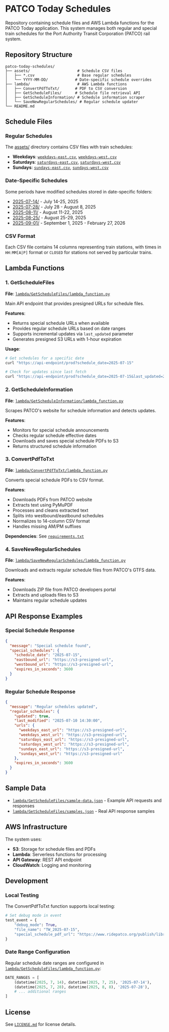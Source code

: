 # PATCO Today Schedules

Repository containing schedule files and AWS Lambda functions for the PATCO Today application. This system manages both regular and special train schedules for the Port Authority Transit Corporation (PATCO) rail system.

## Repository Structure

```
patco-today-schedules/
├── assets/                     # Schedule CSV files
│   ├── *.csv                   # Base regular schedules
│   └── YYYY-MM-DD/            # Date-specific schedule overrides
├── lambda/                     # AWS Lambda functions
│   ├── ConvertPdfToTxt/       # PDF to CSV conversion
│   ├── GetScheduleFiles/      # Schedule file retrieval API
│   ├── GetScheduleInformation/ # Schedule information scraper
│   └── SaveNewRegularSchedules/ # Regular schedule updater
└── README.md
```

## Schedule Files

### Regular Schedules

The [assets/](assets/) directory contains CSV files with train schedules:

- **Weekdays**: [`weekdays-east.csv`](assets/weekdays-east.csv), [`weekdays-west.csv`](assets/weekdays-west.csv)
- **Saturdays**: [`saturdays-east.csv`](assets/saturdays-east.csv), [`saturdays-west.csv`](assets/saturdays-west.csv)
- **Sundays**: [`sundays-east.csv`](assets/sundays-east.csv), [`sundays-west.csv`](assets/sundays-west.csv)

### Date-Specific Schedules

Some periods have modified schedules stored in date-specific folders:
- [2025-07-14/](assets/2025-07-14/) - July 14-25, 2025
- [2025-07-28/](assets/2025-07-28/) - July 28 - August 8, 2025
- [2025-08-11/](assets/2025-08-11/) - August 11-22, 2025
- [2025-08-25/](assets/2025-08-25/) - August 25-29, 2025
- [2025-09-01/](assets/2025-09-01/) - September 1, 2025 - February 27, 2026

### CSV Format

Each CSV file contains 14 columns representing train stations, with times in `HH:MM[A|P]` format or `CLOSED` for stations not served by particular trains.

## Lambda Functions

### 1. GetScheduleFiles

**File**: [`lambda/GetScheduleFiles/lambda_function.py`](lambda/GetScheduleFiles/lambda_function.py)

Main API endpoint that provides presigned URLs for schedule files.

**Features**:
- Returns special schedule URLs when available
- Provides regular schedule URLs based on date ranges
- Supports incremental updates via `last_updated` parameter
- Generates presigned S3 URLs with 1-hour expiration

**Usage**:
```bash
# Get schedules for a specific date
curl "https://api-endpoint/prod?schedule_date=2025-07-15"

# Check for updates since last fetch
curl "https://api-endpoint/prod?schedule_date=2025-07-15&last_updated=2025-07-01T10:00:00Z"
```

### 2. GetScheduleInformation

**File**: [`lambda/GetScheduleInformation/lambda_function.py`](lambda/GetScheduleInformation/lambda_function.py)

Scrapes PATCO's website for schedule information and detects updates.

**Features**:
- Monitors for special schedule announcements
- Checks regular schedule effective dates
- Downloads and saves special schedule PDFs to S3
- Returns structured schedule information

### 3. ConvertPdfToTxt

**File**: [`lambda/ConvertPdfToTxt/lambda_function.py`](lambda/ConvertPdfToTxt/lambda_function.py)

Converts special schedule PDFs to CSV format.

**Features**:
- Downloads PDFs from PATCO website
- Extracts text using PyMuPDF
- Processes and cleans extracted text
- Splits into westbound/eastbound schedules
- Normalizes to 14-column CSV format
- Handles missing AM/PM suffixes

**Dependencies**: See [`requirements.txt`](lambda/ConvertPdfToTxt/requirements.txt)

### 4. SaveNewRegularSchedules

**File**: [`lambda/SaveNewRegularSchedules/lambda_function.py`](lambda/SaveNewRegularSchedules/lambda_function.py)

Downloads and extracts regular schedule files from PATCO's GTFS data.

**Features**:
- Downloads ZIP file from PATCO developers portal
- Extracts and uploads files to S3
- Maintains regular schedule updates

## API Response Examples

### Special Schedule Response
```json
{
  "message": "Special schedule found",
  "special_schedules": {
    "schedule_date": "2025-07-15",
    "eastbound_url": "https://s3-presigned-url",
    "westbound_url": "https://s3-presigned-url",
    "expires_in_seconds": 3600
  }
}
```

### Regular Schedule Response
```json
{
  "message": "Regular schedules updated",
  "regular_schedules": {
    "updated": true,
    "last_modified": "2025-07-10 14:30:00",
    "urls": {
      "weekdays_east_url": "https://s3-presigned-url",
      "weekdays_west_url": "https://s3-presigned-url",
      "saturdays_east_url": "https://s3-presigned-url",
      "saturdays_west_url": "https://s3-presigned-url",
      "sundays_east_url": "https://s3-presigned-url",
      "sundays_west_url": "https://s3-presigned-url"
    },
    "expires_in_seconds": 3600
  }
}
```

## Sample Data

- [`lambda/GetScheduleFiles/sample-data.json`](lambda/GetScheduleFiles/sample-data.json) - Example API requests and responses
- [`lambda/GetScheduleFiles/samples.json`](lambda/GetScheduleFiles/samples.json) - Real API response samples

## AWS Infrastructure

The system uses:
- **S3**: Storage for schedule files and PDFs
- **Lambda**: Serverless functions for processing
- **API Gateway**: REST API endpoint
- **CloudWatch**: Logging and monitoring

## Development

### Local Testing

The ConvertPdfToTxt function supports local testing:

```python
# Set debug mode in event
test_event = {
    "debug_mode": True,
    "file_name": "TW_2025-07-15",
    "special_schedule_pdf_url": "https://www.ridepatco.org/publish/library/TW_2025-07-15.pdf"
}
```

### Date Range Configuration

Regular schedule date ranges are configured in [`lambda/GetScheduleFiles/lambda_function.py`](lambda/GetScheduleFiles/lambda_function.py):

```python
DATE_RANGES = [
    (datetime(2025, 7, 14), datetime(2025, 7, 25), '2025-07-14'),
    (datetime(2025, 7, 28), datetime(2025, 8, 8), '2025-07-28'),
    # ... additional ranges
]
```

## License

See [`LICENSE.md`](LICENSE.md) for license details.
